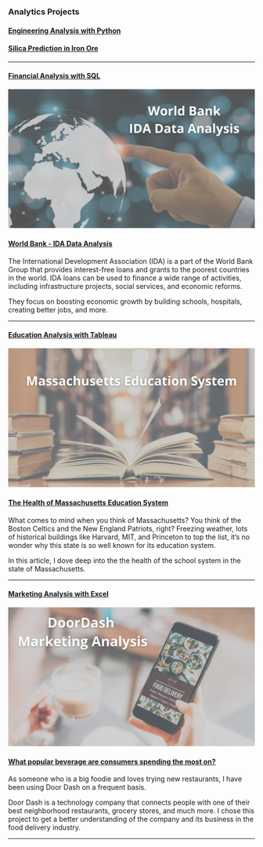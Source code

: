 ### Analytics Projects




#### [Engineering Analysis with Python](/ManufacturingPlant)

#### [Silica Prediction in Iron Ore](/ManufacturingPlant)

---

#### [Financial Analysis with SQL](/WorldBankIDA)
[<img src="images/World Bank.png?raw=true"/>](/WorldBankIDA)

#### [World Bank - IDA Data Analysis](/WorldBankIDA)

The International Development Association (IDA) is a part of the World Bank Group that provides interest-free loans and grants to the poorest countries in the world. IDA loans can be used to finance a wide range of activities, including infrastructure projects, social services, and economic reforms.

They focus on boosting economic growth by building schools, hospitals, creating better jobs, and more.  
 
---

#### [Education Analysis with Tableau](/Massachusetts_Education) 
[<img src="images/MA_Cover.png?raw=true"/>](/Massachusetts_Education)

#### [The Health of Massachusetts Education System](/Massachusetts_Education)

What comes to mind when you think of Massachusetts? You think of the Boston Celtics and the New England Patriots, right? Freezing weather, lots of historical buildings like Harvard, MIT, and Princeton to top the list, it’s no wonder why this state is so well known for its education system. 
 
In this article, I dove deep into the the health of the school system in the state of Massachusetts.

---

#### [Marketing Analysis with Excel](https://www.linkedin.com/pulse/what-popular-beverage-consumers-spending-most-vania-cortez/)
[<img src="images/DoorDash.png?raw=true"/>](https://www.linkedin.com/pulse/what-popular-beverage-consumers-spending-most-vania-cortez/)

#### [What popular beverage are consumers spending the most on?](https://www.linkedin.com/pulse/what-popular-beverage-consumers-spending-most-vania-cortez/)

As someone who is a big foodie and loves trying new restaurants, I have been using Door Dash on a frequent basis.

Door Dash is a technology company that connects people with one of their best neighborhood restaurants, grocery stores, and much more. I chose this project to get a better understanding of the company and its business in the food delivery industry.

---








